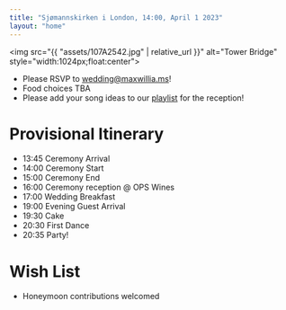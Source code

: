 ```yaml
---
title: "Sjømannskirken i London, 14:00, April 1 2023"
layout: "home"
---
```

<img src="{{ "assets/107A2542.jpg" | relative_url }}" alt="Tower Bridge" style="width:1024px;float:center">

- Please RSVP to [wedding@maxwillia.ms](mailto:wedding@maxwillia.ms)!
- Food choices TBA
- Please add your song ideas to our [playlist](https://open.spotify.com/playlist/0PsrFd7mdipfOZxqnyRZM7?si=2d8f2e3a568f4c0d&pt=25135b6efa72a2755e68ef59412831ac) for the reception!

# Provisional Itinerary
- 13:45 Ceremony Arrival
- 14:00 Ceremony Start
- 15:00 Ceremony End
- 16:00 Ceremony reception @ OPS Wines
- 17:00 Wedding Breakfast
- 19:00 Evening Guest Arrival
- 19:30 Cake
- 20:30 First Dance
- 20:35 Party!

# Wish List
- Honeymoon contributions welcomed
